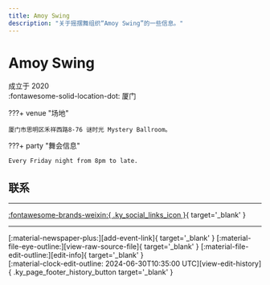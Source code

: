 ```yaml
---
title: Amoy Swing
description: "关于摇摆舞组织“Amoy Swing”的一些信息。"
---
```


# Amoy Swing

成立于 2020  
:fontawesome-solid-location-dot: 厦门  


???+ venue "场地"

    厦门市思明区禾祥西路8-76 谜时光 Mystery Ballroom。  

???+ party "舞会信息"

    Every Friday night from 8pm to late.  

## 联系


---

 [:fontawesome-brands-weixin:{ .ky_social_links_icon }](# "Amoy Swing"){ target='_blank' }

---

<div class="ky_page_footer" markdown>
<div class="ky_page_footer_trailing" markdown="span">
[:material-newspaper-plus:][add-event-link]{ target='_blank' }
[:material-file-eye-outline:][view-raw-source-file]{ target='_blank' }
[:material-file-edit-outline:][edit-info]{ target='_blank' }
</div>
<div class="ky_page_footer_leading" markdown="span">
[:material-clock-edit-outline: 2024-06-30T10:35:00 UTC][view-edit-history]{ .ky_page_footer_history_button target='_blank' }
</div>
</div>

[add-event-link]: https://github.com/swingdance/events/issues/new?assignees=&labels=add+event&projects=&template=02-add_entity.yml&title=%5Bzh_CN%5D%20Add%20Event%3A%20%3CName%3E&region=zh_CN&province=Fujian&city=Xiamen&org_id=amoy-swing "添加活动"
[view-raw-source-file]: https://github.com/swingdance/orgs/blob/main/zh_CN/amoy-swing.json "查看原始源文件"
[edit-info]: https://github.com/swingdance/orgs/issues/new?assignees=&labels=update+org&projects=&template=03-update_entity.yml&title=%5Bzh_CN%5D%20Update%20Org%3A%20Amoy%20Swing&region=zh_CN&id=amoy-swing&name=Amoy%20Swing "编辑信息"

[view-edit-history]: https://github.com/swingdance/orgs/commits/main/zh_CN/amoy-swing.json "查看编辑历史"
